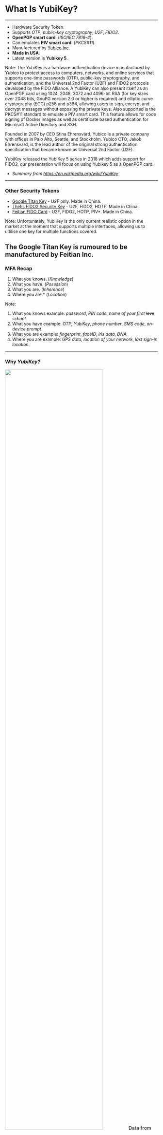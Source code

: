 <!--
.slide: data-background-image="https://assets2.brandfolder.io/bf-boulder-prod/txcncmqrfr7bqph4kbhwc8/v/49024856/original/5CNFC-iphone-macbook2-1-scaled.jpg" data-background-opacity="0.4"
-->
# What Is <span class="color-yubico-green">YubiKey?</span>

---

- Hardware Security Token.
- Supports *OTP*, *public-key cryptography*, *U2F*, *FIDO2*.
- __OpenPGP smart card__. (*ISO/IEC 7816-4*).
- Can emulates __PIV smart card__. (*PKCS#11*).
- Manufactured by [Yubico Inc](https://yubico.com).
- __Made in USA__.
- Latest version is __Yubikey 5__.

Note:
The YubiKey is a hardware authentication device manufactured by Yubico to protect access to computers, networks, and online services that supports one-time passwords (OTP), public-key cryptography, and authentication, and the Universal 2nd Factor (U2F) and FIDO2 protocols developed by the FIDO Alliance. A YubiKey can also present itself as an OpenPGP card using 1024, 2048, 3072 and 4096-bit RSA (for key sizes over 2048 bits, GnuPG version 2.0 or higher is required) and elliptic curve cryptography (ECC) p256 and p384, allowing users to sign, encrypt and decrypt messages without exposing the private keys. Also supported is the PKCS#11 standard to emulate a PIV smart card. This feature allows for code signing of Docker images as well as certificate based authentication for Microsoft Active Directory and SSH.

Founded in 2007 by CEO Stina Ehrensvärd, Yubico is a private company with offices in Palo Alto, Seattle, and Stockholm. Yubico CTO, Jakob Ehrensvärd, is the lead author of the original strong authentication specification that became known as Universal 2nd Factor (U2F).

YubiKey released the YubiKey 5 series in 2018 which adds support for FIDO2, our presentation will focus on using Yubikey 5 as a OpenPGP card.

- *Summary from https://en.wikipedia.org/wiki/YubiKey*
---

### Other Security Tokens

- [Google Titan Key](https://cloud.google.com/titan-security-key) - U2F only. Made in China.
- [Thetis FIDO2 Security Key](https://thetis.io/collections/fido2/products/thetis-fido2-security-key) - U2F, FIDO2, HOTP. Made in China.
- [Feitian FIDO Card](https://www.ftsafe.com/Products/FIDO/Single_Button_FIDO) - U2F, FIDO2, HOTP, PIV*. Made in China.

Note:
Unfortunately, YubiKey is the only current realistic option in the market at the moment that supports multiple interfaces, allowing us to ultilise one key for multiple functions covered.

The Google Titan Key is rumoured to be manufactured by Feitian Inc.
---

<!--
.slide: data-background-image="https://www.nist.gov/sites/default/files/images/2019/09/25/multifactor-authentificaton.png" data-background-opacity="0.2"
-->

### MFA Recap

1. What you knows. (*Knowledge*)
2. What you have. (*Posession*)
3. What you are. (*Inherence*)
4. Where you are.\* (*Location*)

Note:
1. What you knows example: *password*, *PIN code*, *name of your first ~~love~~ school*.
2. What you have example: *OTP*, *YubiKey*, *phone number*, *SMS code*, *on-device prompt*.
3. What you are example: *fingerprint*, *faceID*, *iris data*, *DNA*.
4. Where you are example: *GPS data*, *location of your network*, *last sign-in location*.
---

### Why <em class="color-yubico-green">YubiKey?</em>
<img src="https://2.bp.blogspot.com/-2FvyOSlV3f8/XN4qy-LbWjI/AAAAAAAAAiY/m6skYaPJodMJgKv_gxtpvWZCwWulyLfxACLcBGAs/s1600/infographic%25402x.png" width="80%" />
<small style="font-size: 1rem;">
Data from <a href="https://security.googleblog.com/2019/05/new-research-how-effective-is-basic.html"><em>Google Security Blog: How effective is basic account hygiene at preventing hijacking (May 17, 2019)<em></a>
</small>

Note:
At the time of writing (early 2022), 2FA design still centered around preventing automated bot attack. Targeted attack has increasingly become a more [common threat in the industry](https://www.abc.net.au/everyday/protecting-yourself-from-phone-porting-and-sim-card-scams/100421586). In fact, recent draft from NIST recommend [deprecating SMS-based authentication entirely](https://threatpost.com/nist-recommends-sms-two-factor-authentication-deprecation).
---

### Why <em class="color-yubico-green">YubiKey?</em> (Cont.)

- Multi-protocol.
- Well-documented.
- Supports multi-factors.
- FIDO biometric supports with [YubiKey BIO](https://www.yubico.com/au/store/#yubikey-bio-series-fido-edition).
- Made in USA.
- Cheap. The [YubiKey 5 NFC](https://www.yubico.com/au/product/yubikey-5-nfc/) is $45USD.

---

### What MFA will not prevent

![](https://imgs.xkcd.com/comics/security.png)

<small class="tiny">
<em>Security</em> comic strip from <a href="https://xkcd.com/538/">xkcd.com</a>
</small>
Note:
Yubikey and MFA is part of the _technical solutions_ to assist with securing your credentials. It is a not a tool design
to provide anonymity or complete protection against local authority or state sponsored actors. Know your battle! The scope
of today discussion will not touch the legislative and contractual barriers that preventing you from using Yubikey or similar
devices in your workflow.